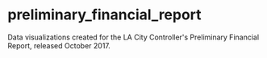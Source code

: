 # preliminary_financial_report

Data visualizations created for the LA City Controller's Preliminary Financial Report, released October 2017.